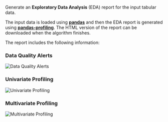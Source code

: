 Generate an **Exploratory Data Analysis** (EDA) report for the input tabular data.

The input data is loaded using [**pandas**](https://pandas.pydata.org) and then the EDA report is generated using [**pandas-profiling**](https://ydata-profiling.ydata.ai). The HTML version of the report can be downloaded when the algorithm finishes.

The report includes the following information:

### Data Quality Alerts

![Data Quality Alerts](https://docs.profiling.ydata.ai/latest/_static/img/warnings_section.png)

### Univariate Profiling

![Univariate Profiling](https://docs.profiling.ydata.ai/latest/_static/img/univariate_profiling.png)

### Multivariate Profiling

![Multivariate Profiling](https://docs.profiling.ydata.ai/latest/_static/img/multivariate_profiling.png)
